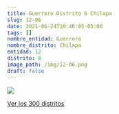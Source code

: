 ```yaml
---
title: Guerrero Distrito 6 Chilapa
slug: 12-06
date: 2021-06-24T10:46:05-05:00
tags: []
nombre_entidad: Guerrero
nombre_distrito: Chilapa
entidad: 12
distrito: 6
image_path: /img/12-06.png
draft: false
---
```


![](/img/12-06.png)

[Ver los 300 distritos](/docs/elecciones-2021)
